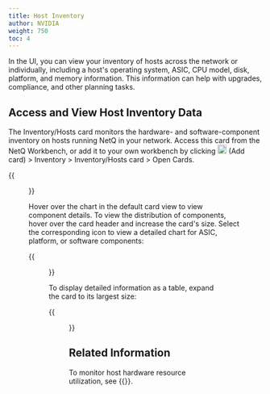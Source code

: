 ```yaml
---
title: Host Inventory
author: NVIDIA
weight: 750
toc: 4
---
```


In the UI, you can view your inventory of hosts across the network or individually, including a host's operating system, ASIC, CPU model, disk, platform, and memory information. This information can help with upgrades, compliance, and other planning tasks.

## Access and View Host Inventory Data

The Inventory/Hosts card monitors the hardware- and software-component inventory on hosts running NetQ in your network. Access this card from the NetQ Workbench, or add it to your own workbench by clicking <img src="https://icons.cumulusnetworks.com/44-Entertainment-Events-Hobbies/02-Card-Games/card-game-diamond.svg" height="18" width="18"/> (Add card) > Inventory > Inventory/Hosts card > Open Cards.

{{<figure src="/images/netq/inventory-hosts-l2-42.png" alt="host inventory card with chart" width="200">}}

Hover over the chart in the default card view to view component details. To view the distribution of components, hover over the card header and increase the card's size. Select the corresponding icon to view a detailed chart for ASIC, platform, or software components:

{{<figure src="/images/netq/inventory-hosts-l3-42.png" alt="medium host inventory card displaying component distribution" width="600">}}

To display detailed information as a table, expand the card to its largest size:

{{<figure src="/images/netq/inventory-hosts-l4-42.png" alt="fully expanded host inventory card displaying a table with data" width="1000">}}

## Related Information

To monitor host hardware resource utilization, see {{<link title="Monitor Linux Hosts">}}.

